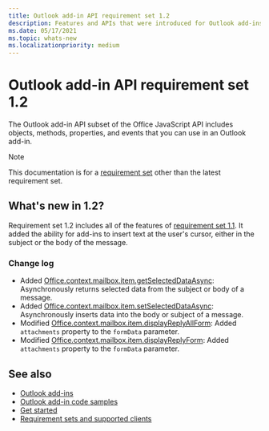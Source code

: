 ```yaml
---
title: Outlook add-in API requirement set 1.2
description: Features and APIs that were introduced for Outlook add-ins and the Office JavaScript APIs as part of Mailbox API 1.2.
ms.date: 05/17/2021
ms.topic: whats-new
ms.localizationpriority: medium
---
```


# Outlook add-in API requirement set 1.2

The Outlook add-in API subset of the Office JavaScript API includes objects, methods, properties, and events that you can use in an Outlook add-in.

> [!NOTE]
> This documentation is for a [requirement set](../outlook-api-requirement-sets.md) other than the latest requirement set.

## What's new in 1.2?

Requirement set 1.2 includes all of the features of [requirement set 1.1](../requirement-set-1.1/outlook-requirement-set-1.1.md). It added the ability for add-ins to insert text at the user's cursor, either in the subject or the body of the message.

### Change log

- Added [Office.context.mailbox.item.getSelectedDataAsync](office.context.mailbox.item.md#methods): Asynchronously returns selected data from the subject or body of a message.
- Added [Office.context.mailbox.item.setSelectedDataAsync](office.context.mailbox.item.md#methods): Asynchronously inserts data into the body or subject of a message.
- Modified [Office.context.mailbox.item.displayReplyAllForm](office.context.mailbox.item.md#methods): Added `attachments` property to the `formData` parameter.
- Modified [Office.context.mailbox.item.displayReplyForm](office.context.mailbox.item.md#methods): Added `attachments` property to the `formData` parameter.

## See also

- [Outlook add-ins](/office/dev/add-ins/outlook/outlook-add-ins-overview)
- [Outlook add-in code samples](https://developer.microsoft.com/outlook/gallery/?filterBy=Outlook,Samples,Add-ins)
- [Get started](/office/dev/add-ins/quickstarts/outlook-quickstart)
- [Requirement sets and supported clients](../outlook-api-requirement-sets.md)
